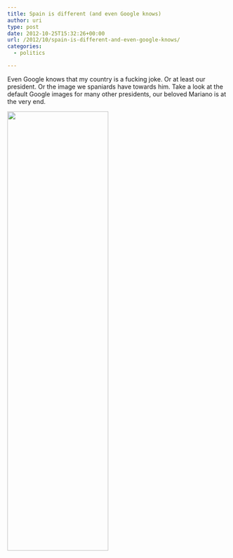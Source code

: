 ```yaml
---
title: Spain is different (and even Google knows)
author: uri
type: post
date: 2012-10-25T15:32:26+00:00
url: /2012/10/spain-is-different-and-even-google-knows/
categories:
  - politics

---
```

Even Google knows that my country is a fucking joke. Or at least our president. Or the image we spaniards have towards him. Take a look at the default Google images for many other presidents, our beloved Mariano is at the very end.

[<img src="/wp-content/uploads/2012/10/SpainDifferent-230x1000.png" alt="" title="SpainDifferent" width="230" height="1000" class="aligncenter size-medium wp-image-1655" />][1]

 [1]: /wp-content/uploads/2012/10/SpainDifferent.png